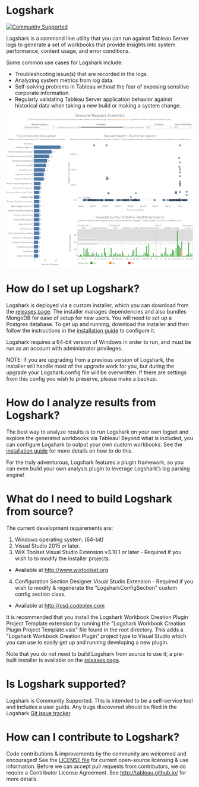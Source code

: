 # Logshark
[![Community Supported](https://img.shields.io/badge/Support%20Level-Community%20Supported-457387.svg)](https://www.tableau.com/support-levels-it-and-developer-tools)

Logshark is a command line utility that you can run against Tableau Server logs to generate a set of workbooks that provide insights into system performance, content usage, and error conditions.

Some common use cases for Logshark include: 
  * Troubleshooting issue(s) that are recorded in the logs. 
  * Analyzing system metrics from log data. 
  * Self-solving problems in Tableau without the fear of exposing sensitive corporate information. 
  * Regularly validating Tableau Server application behavior against historical data when taking a new build or making a system change.
  
![Sample Apache Workbook Screenshot](/Logshark.CLI/Resources/SampleScreenshot.png)

# How do I set up Logshark?

Logshark is deployed via a custom installer, which you can download from the [releases page](https://github.com/tableau/Logshark/releases/latest).  The installer manages dependencies and also bundles MongoDB for ease of setup for new users.  You will need to set up a Postgres database.  To get up and running, download the installer and then follow the instructions in the [installation guide](https://tableau.github.io/Logshark/) to configure it.

Logshark requires a 64-bit version of Windows in order to run, and must be run as an account with administrator privileges.

NOTE: If you are upgrading from a previous version of Logshark, the installer will handle most of the upgrade work for you, but during the upgrade your Logshark.config file will be overwritten.  If there are settings from this config you wish to preserve, please make a backup.

# How do I analyze results from Logshark?

The best way to analyze results is to run Logshark on your own logset and explore the generated workbooks via Tableau! Beyond what is included, you can configure Logshark to output your own custom workbooks. See the [installation guide](https://tableau.github.io/Logshark/) for more details on how to do this.

For the truly adventurous, Logshark features a plugin framework, so you can even build your own analysis plugin to leverage Logshark’s log parsing engine!

# What do I need to build Logshark from source?

The current development requirements are:

1. Windows operating system. (64-bit)
2. Visual Studio 2015 or later.
3. WiX Toolset Visual Studio Extension v3.10.1 or later - Required if you wish to to modify the installer projects.
  * Available at http://www.wixtoolset.org
4. Configuration Section Designer Visual Studio Extension - Required if you wish to modify & regenerate the "LogsharkConfigSection" custom config section class.
  * Available at http://csd.codeplex.com

It is recommended that you install the Logshark Workbook Creation Plugin Project Template extension by running the "Logshark Workbook Creation Plugin Project Template.vsix" file found in the root directory.  This adds a "Logshark Workbook Creation Plugin" project type to Visual Studio which you can use to easily get up and running developing a new plugin.

Note that you do not need to build Logshark from source to use it; a pre-built installer is available on the [releases page](https://github.com/tableau/Logshark/releases/latest).

# Is Logshark supported?

Logshark is Community Supported. This is intended to be a self-service tool and includes a user guide. Any bugs discovered should be filed in the Logshark [Git issue tracker](https://github.com/tableau/Logshark/issues).

# How can I contribute to Logshark?

Code contributions & improvements by the community are welcomed and encouraged! See the [LICENSE file](https://github.com/tableau/Logshark/blob/master/LICENSE) for current open-source licensing & use information.  Before we can accept pull requests from contributors, we do require a Contributor License Agreement.  See http://tableau.github.io/ for more details.
